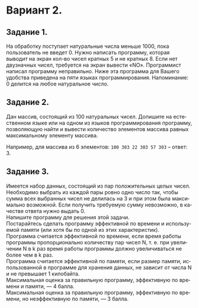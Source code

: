 # Вариант 2.

## Задание 1.

На обработку поступает натуральные числа меньше 1000, пока пользователь не введет 0. Нужно написать программу, которая выводит на экран кол-во чисел кратных 5 и не кратных 8. Если нет двузначных чисел, требуется на экран вывести «NO». Программист написал программу неправильно. Ниже эта программа для Вашего удобства приведена на пяти языках программирования. Напоминание: 0 делится на любое натуральное число.

## Задание 2.

Дан массив, состоящий из 100 натуральных чисел. Допишите на есте­ствен­ном языке или на одном из язы­ков про­грам­ми­ро­ва­ния программу, позволяющую найти и вывести количество элементов массива равных максимальному элементу массива. 

На­при­мер, для мас­си­ва из 6 эле­мен­тов: `100 303 22 303 57 303` – ответ: 3.

## Задание 3.

Име­ет­ся набор дан­ных, со­сто­я­щий из пар по­ло­жи­тель­ных целых чисел. Не­об­хо­ди­мо вы­брать из каж­дой пары ровно одно число так, чтобы сумма всех вы­бран­ных чисел не де­ли­лась на 3 и при этом была мак­си­маль­но воз­мож­ной. Если по­лу­чить тре­бу­е­мую сумму не­воз­мож­но, в ка­че­стве от­ве­та нужно вы­дать 0.  
На­пи­ши­те про­грам­му для ре­ше­ния этой за­да­чи.  
По­ста­рай­тесь сде­лать про­грам­му эф­фек­тив­ной по вре­ме­ни и ис­поль­зу­е­мой па­мя­ти (или хотя бы по одной из этих ха­рак­те­ри­стик).  
Про­грам­ма счи­та­ет­ся эф­фек­тив­ной по вре­ме­ни, если время ра­бо­ты про­грам­мы про­пор­ци­о­наль­но ко­ли­че­ству пар чисел N, т. е. при уве­ли­че­нии N в k раз время ра­бо­ты про­грам­мы долж­но уве­ли­чи­вать­ся не более чем в k раз.  
Про­грам­ма счи­та­ет­ся эф­фек­тив­ной по па­мя­ти, если раз­мер па­мя­ти, ис­поль­зо­ван­ной в про­грам­ме для хра­не­ния дан­ных, не за­ви­сит от числа N и не пре­вы­ша­ет 1 ки­ло­бай­та.  
Мак­си­маль­ная оцен­ка за пра­виль­ную про­грам­му, эф­фек­тив­ную по вре­ме­ни и па­мя­ти, — 4 балла.  
Мак­си­маль­ная оцен­ка за пра­виль­ную про­грам­му, эф­фек­тив­ную по вре­ме­ни, но не­эф­фек­тив­ную по па­мя­ти, — 3 балла. 